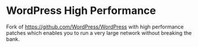 WordPress High Performance
==========================

Fork of https://github.com/WordPress/WordPress with high performance patches which enables you to run a very large network
without breaking the bank.
